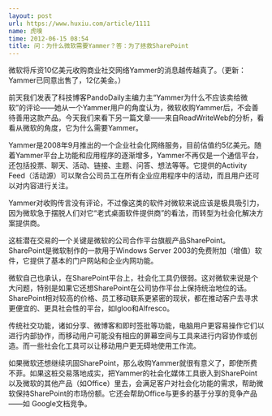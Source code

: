 ```yaml
---
layout: post
url: https://www.huxiu.com/article/1111
name: 虎嗅
time: 2012-06-15 08:54
title: 问：为什么微软需要Yammer？答：为了拯救SharePoint
---
```

微软将斥资10亿美元收购商业社交网络Yammer的消息越传越真了。（更新：Yammer已同意出售了，12亿美金。）

前天我们发表了科技博客PandoDaily主编力主“Yammer为什么不应该卖给微软”的评论——她从一个Yammer用户的角度认为，微软收购Yammer后，不会善待善用这款产品。今天我们来看下另一篇文章——来自ReadWriteWeb的分析，看看从微软的角度，它为什么需要Yammer。

Yammer是2008年9月推出的一个企业社会化网络服务，目前估值约5亿美元。随着Yammer平台上功能和应用程序的逐渐增多，Yammer不再仅是一个通信平台，还包括投票、聊天、活动、链接、主题、问答、想法等等。它提供的Activity Feed（活动源）可以聚合公司员工在所有企业应用程序中的活动，而且用户还可以对内容进行关注。

Yammer对收购传言没有评论，不过像这类的软件对微软来说应该是极具吸引力，因为微软急于摆脱人们对它“老式桌面软件提供商”的看法，而转型为社会化解决方案提供商。

这桩潜在交易的一个关键是微软的公司合作平台旗舰产品SharePoint。SharePoint是微软制作的一款用于Windows Server 2003的免费附加（增值）软件，它提供了基本的门户网站和企业内网功能。

微软自己也承认，在SharePoint平台上，社会化工具仍很弱。这对微软来说是个大问题，特别是如果它还想SharePoint在公司协作平台上保持统治地位的话。SharePoint相对较高的价格、员工移动联系更紧密的现状，都在推动客户去寻求更便宜的、更具社会性的平台，如Igloo和Alfresco。

传统社交功能，诸如分享、微博客和即时签批等功能，电脑用户更容易操作它们以进行内部协作，而移动用户可能没有相应的屏幕空间与工具来进行内容协作或创造。而一些社会化工具可以让移动用户更无碍地使用工作流。

如果微软还想继续巩固SharePoint，那么收购Yammer就很有意义了，即使所费不菲。如果这桩交易落地成实，把Yammer的社会化媒体工具嵌入到SharePoint 以及微软的其他产品（如Office）里去，会满足客户对社会化功能的需求，帮助微软保持SharePoint的市场份额。它还会帮助Office与更多的基于分享的竞争产品——如 Google文档竞争。

